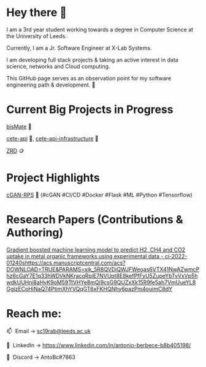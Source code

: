 # Hey there 👋
I am a 3rd year student working towards a degree in Computer Science at the University of Leeds. 

Currently, I am a Jr. Software Engineer at X-Lab Systems.

I am developing full stack projects & taking an active interest in data science, networks and Cloud computing.

This GitHub page serves as an observation point for my software engineering path & development. 🌟

# Current Big Projects in Progress
[bisMate](https://github.com/RazvanBerbece/bisMate) 💼

[cete-api](https://github.com/RazvanBerbece/cete-api) 🐬, [cete-api-infrastructure](https://github.com/RazvanBerbece/cete-api-infrastructure) 🏢

[ZRD](https://github.com/RazvanBerbece/ZRD) 🪙

# Project Highlights 
[cGAN-RPS](https://github.com/RazvanBerbece/cGAN-RPS) 🧠 (#cGAN #CI/CD #Docker #Flask #ML #Python #Tensorflow)

# Research Papers (Contributions & Authoring)
[Gradient boosted machine learning model to predict H2,
CH4 and CO2 uptake in metal organic frameworks using
experimental data - ci-2022-01240s](https://acs.manuscriptcentral.com/acs?DOWNLOAD=TRUE&PARAMS=xik_5R8QVDiQWJFWeoas6VTX41NwAZwmcPhz6cGaY7E1q33hWDVkNKracqRpiE7NVUpt8E8kefPfFyU5ZupeYbTvVxVp5hwdkUUHni8aHyK9oM59TtVHYe8mQi9csG9QUZxXk15R9fe5ah7VmUueYL8GgjzECoHiNaQ74PtimXhYVQqGT6xFKHQNhy6pazPm4ouimC8dY)https://acs.manuscriptcentral.com/acs?DOWNLOAD=TRUE&PARAMS=xik_5R8QVDiQWJFWeoas6VTX41NwAZwmcPhz6cGaY7E1q33hWDVkNKracqRpiE7NVUpt8E8kefPfFyU5ZupeYbTvVxVp5hwdkUUHni8aHyK9oM59TtVHYe8mQi9csG9QUZxXk15R9fe5ah7VmUueYL8GgjzECoHiNaQ74PtimXhYVQqGT6xFKHQNhy6pazPm4ouimC8dY

# Reach me:
📫&nbsp;&nbsp;Email -> sc19rab@leeds.ac.uk

🔗&nbsp;&nbsp;LinkedIn -> https://www.linkedin.com/in/antonio-berbece-b8b405198/

🤖&nbsp;&nbsp;Discord -> AntoBc#7863

<!--
**RazvanBerbece/RazvanBerbece** is a ✨ _special_ ✨ repository because its `README.md` (this file) appears on your GitHub profile.

Here are some ideas to get you started:

- 🔭 I’m currently working on ...
- 🌱 I’m currently learning ...
- 👯 I’m looking to collaborate on ...
- 🤔 I’m looking for help with ...
- 💬 Ask me about ...
- 📫 How to reach me: ...
- 😄 Pronouns: ...
- ⚡ Fun fact: ...
-->

